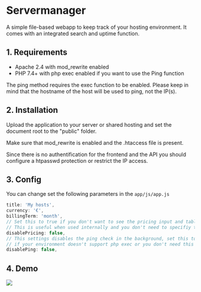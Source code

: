 # Servermanager

A simple file-based webapp to keep track of your hosting environment. 
It comes with an integrated search and uptime function. 

## 1. Requirements
- Apache 2.4 with mod_rewrite enabled
- PHP 7.4+ with php exec enabled if you want to use the Ping function


The ping method requires the exec function to be enabled. 
Please keep in mind that the hostname of the host will be used to ping, not the IP(s).


## 2. Installation
Upload the application to your server or shared hosting and set the document root to the "public" folder.
   
Make sure that mod_rewrite is enabled and the .htaccess file is present.

Since there is no authentification for the frontend and the API you should configure a htpasswd protection or restrict the IP access. 


## 3. Config
You can change set the following parameters in the ```app/js/app.js```

```javascript
title: 'My hosts',
currency: '€',
billingTerm: 'month',
// Set this to true if you don't want to see the pricing input and table view
// This is useful when used internally and you don't need to specifiy the price for hosts
disablePricing: false,
// This settings disables the ping check in the background, set this to true 
// if your environment doesn't support php exec or you don't need this this function
disablePing: false,
```


## 4. Demo
![](https://i.imgur.com/mRdAkg5.png)
